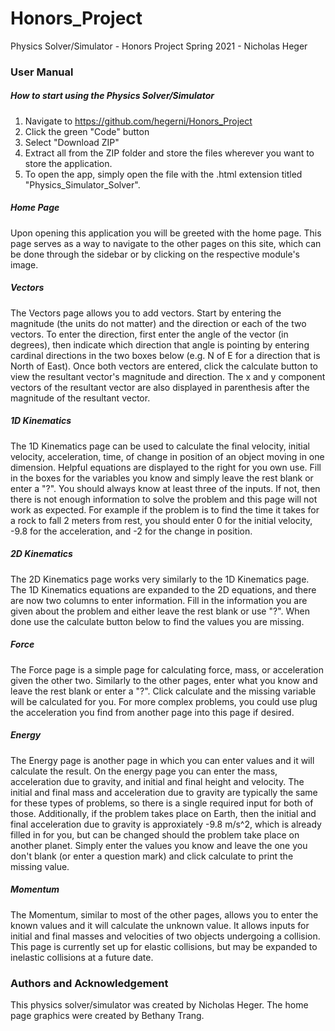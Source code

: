 # Honors_Project
Physics Solver/Simulator - Honors Project Spring 2021 - Nicholas Heger

### User Manual
##### How to start using the Physics Solver/Simulator
1. Navigate to https://github.com/hegerni/Honors_Project
2. Click the green "Code" button
3. Select "Download ZIP"
4. Extract all from the ZIP folder and store the files wherever you want to store the application.
5. To open the app, simply open the file with the .html extension titled "Physics_Simulator_Solver".

##### Home Page
Upon opening this application you will be greeted with the home page. This page serves as a way to navigate to the other pages on this site, which can be done through the sidebar or by clicking on the respective module's image.

##### Vectors
The Vectors page allows you to add vectors. Start by entering the magnitude (the units do not matter) and the direction or each of the two vectors. To enter the direction, first enter the angle of the vector (in degrees), then indicate which direction that angle is pointing by entering cardinal directions in the two boxes below (e.g. N of E for a direction that is North of East). Once both vectors are entered, click the calculate button to view the resultant vector's magnitude and direction. The x and y component vectors of the resultant vector are also displayed in parenthesis after the magnitude of the resultant vector.

##### 1D Kinematics
The 1D Kinematics page can be used to calculate the final velocity, initial velocity, acceleration, time, of change in position of an object moving in one dimension. Helpful equations are displayed to the right for you own use. Fill in the boxes for the variables you know and simply leave the rest blank or enter a "?". You should always know at least three of the inputs. If not, then there is not enough information to solve the problem and this page will not work as expected. For example if the problem is to find the time it takes for a rock to fall 2 meters from rest, you should enter 0 for the initial velocity, -9.8 for the acceleration, and -2 for the change in position.

##### 2D Kinematics
The 2D Kinematics page works very similarly to the 1D Kinematics page. The 1D Kinematics equations are expanded to the 2D equations, and there are now two columns to enter information. Fill in the information you are given about the problem and either leave the rest blank or use "?". When done use the calculate button below to find the values you are missing.

##### Force
The Force page is a simple page for calculating force, mass, or acceleration given the other two. Similarly to the other pages, enter what you know and leave the rest blank or enter a "?". Click calculate and the missing variable will be calculated for you. For more complex problems, you could use plug the acceleration you find from another page into this page if desired.

##### Energy
The Energy page is another page in which you can enter values and it will calculate the result. On the energy page you can enter the mass, acceleration due to gravity, and initial and final height and velocity. The initial and final mass and acceleration due to gravity are typically the same for these types of problems, so there is a single required input for both of those. Additionally, if the problem takes place on Earth, then the initial and final acceleration due to gravity is approxiately -9.8 m/s^2, which is already filled in for you, but can be changed should the problem take place on another planet. Simply enter the values you know and leave the one you don't blank (or enter a question mark) and click calculate to print the missing value.

##### Momentum
The Momentum, similar to most of the other pages, allows you to enter the known values and it will calculate the unknown value. It allows inputs for initial and final masses and velocities of two objects undergoing a collision. This page is currently set up for elastic collisions, but may be expanded to inelastic collisions at a future date.

### Authors and Acknowledgement
This physics solver/simulator was created by Nicholas Heger. The home page graphics were created by Bethany Trang.
